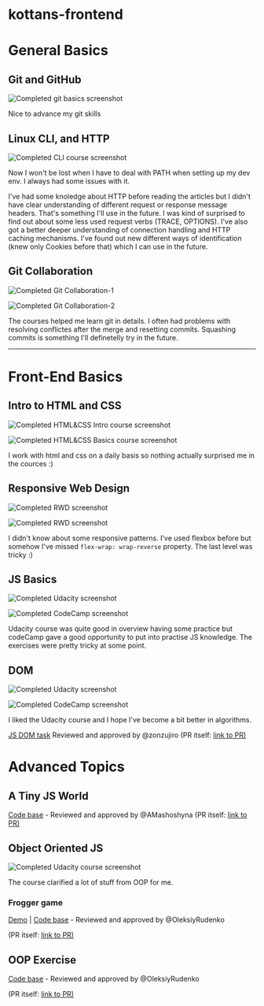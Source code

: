 # kottans-frontend

# General Basics
## Git and GitHub
![Completed git basics screenshot](/task_git_basics/git.jpg)

Nice to advance my git skills

## Linux CLI, and HTTP
![Completed CLI course screenshot](/task_linux_cli/cli.jpg)

Now I won't be lost when I have to deal with PATH when setting up my dev env. I always had some issues with it.

I've had some knoledge about HTTP before reading the articles but I didn't have clear understanding of different request or response message headers. That's something I'll use in the future. I was kind of surprised to find out about some less used request verbs (TRACE, OPTIONS).
I've also got a better deeper understanding of connection handling and HTTP caching mechanisms. I've found out new different ways of identification (knew only Cookies before that) which I can use in the future.

## Git Collaboration
![Completed Git Collaboration-1](/task_git_collaboration/git_collab_1.jpg)

![Completed Git Collaboration-2](/task_git_collaboration/git_collab_2.jpg)

The courses helped me learn git in details. I often had problems with resolving conflictes after the merge and resetting commits. Squashing commits is something I'll definetelly try in the future.

---

# Front-End Basics
## Intro to HTML and CSS
![Completed HTML&CSS Intro course screenshot](/task_html_css_intro/html_css_intro.jpg)

![Completed HTML&CSS Basics course screenshot](/task_html_css_intro/html_css_basics.jpg)

I work with html and css on a daily basis so nothing actually surprised me in the cources :)

## Responsive Web Design
![Completed RWD screenshot](/task_responsive_web_design/rwd.jpg)

![Completed RWD screenshot](/task_responsive_web_design/froggy.jpg)

I didn't know about some responsive patterns.
I've used flexbox before but somehow I've missed `flex-wrap: wrap-reverse` property. The last level was tricky :)

## JS Basics
![Completed Udacity screenshot](/task_js_basics/js_basics_udacity.jpg)

![Completed CodeCamp screenshot](/task_js_basics/codecamp.jpg)

Udacity course was quite good in overview having some practice but codeCamp gave a good opportunity to put into practise JS knowledge. The exercises were pretty tricky at some point.

## DOM
![Completed Udacity screenshot](/task_js_dom/dom_udacity.jpg)

![Completed CodeCamp screenshot](/task_js_dom/codecamp.jpg)

I liked the Udacity course and I hope I've become a bit better in algorithms.

[JS DOM task](https://github.com/ivarshavets/kottans-frontend-js-dom) Reviewed and approved by @zonzujiro
(PR itself: [link to PR)](https://github.com/kottans/frontend-2019-homeworks/pull/214)

# Advanced Topics
## A Tiny JS World
[Code base](https://github.com/ivarshavets/a-tiny-JS-world) - Reviewed and approved by @AMashoshyna
(PR itself: [link to PR)](https://github.com/kottans/frontend-2019-homeworks/pull/227)

## Object Oriented JS
![Completed Udacity course screenshot](/task_js_oop/udacity_oop.jpg)

The course clarified a lot of stuff from OOP for me.

### Frogger game
[Demo](https://ivarshavets.github.io/kottans-frontend/frogger/index.html) |
[Code base](https://github.com/ivarshavets/kottans-frontend/blob/master/frogger/js/app.js) - Reviewed and approved by @OleksiyRudenko

(PR itself: [link to PR)](https://github.com/kottans/frontend-2019-homeworks/pull/241)

## OOP Exercise
[Code base](https://github.com/ivarshavets/a-tiny-JS-world) - Reviewed and approved by @OleksiyRudenko

(PR itself: [link to PR)](https://github.com/kottans/frontend-2019-homeworks/pull/297)
